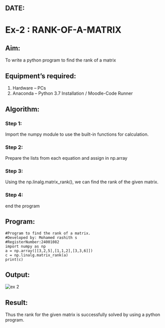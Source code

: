 ## DATE:
# Ex-2 : RANK-OF-A-MATRIX

## Aim:
To write a python program to find the rank of a matrix
## Equipment’s required:
1. 	Hardware – PCs
2. 	Anaconda – Python 3.7 Installation / Moodle-Code Runner
## Algorithm:
### Step 1: 
Import the numpy module to use the built-in functions for calculation.
### Step 2: 
Prepare the lists from each equation and assign in np.array
### Step 3: 
Using the np.linalg.matrix_rank(), we can find the rank of the given matrix.
### Step 4: 
end the program
## Program:
```
#Program to find the rank of a matrix.
#Developed by: Mohamed rashith s
#RegisterNumber:24001082
import numpy as np
a = np.array([[3,2,5],[1,1,2],[3,3,6]])
c = np.linalg.matrix_rank(a)
print(c)

```
## Output:

![ex 2](https://github.com/user-attachments/assets/a0ddcf2e-2942-498d-a9bb-3f59f66d2356)


## Result:
Thus the rank for the given matrix is successfully solved by  using a python program.
